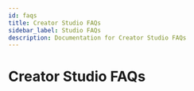 ```yaml
---
id: faqs
title: Creator Studio FAQs
sidebar_label: Studio FAQs
description: Documentation for Creator Studio FAQs
---
```


# Creator Studio FAQs
